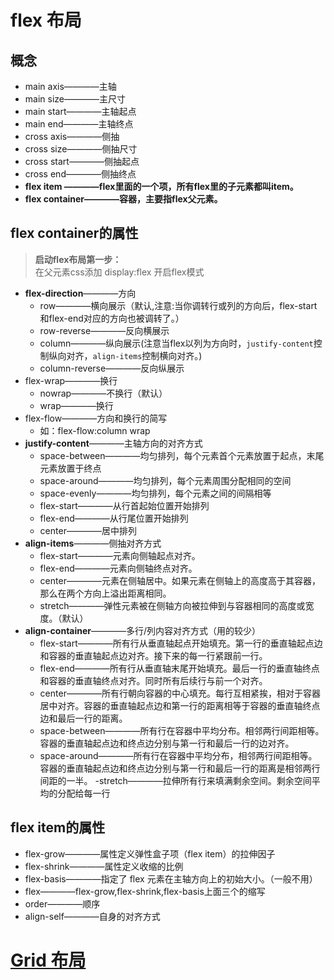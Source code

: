 # flex 布局
## 概念
- main axis————主轴
- main size————主尺寸
- main start————主轴起点
- main end————主轴终点
- cross axis————侧抽
- cross size————侧抽尺寸
- cross start————侧抽起点
- cross end————侧抽终点  
- **flex item ————flex里面的一个项，所有flex里的子元素都叫item。**
- **flex container————容器，主要指flex父元素。**
## flex container的属性
> **启动flex布局第一步：**  
> 在父元素css添加 display:flex 开启flex模式
- **flex-direction**————方向
  -  row————横向展示（默认,注意:当你调转行或列的方向后，flex-start和flex-end对应的方向也被调转了。） 
  -  row-reverse————反向横展示
  -  column————纵向展示(注意当flex以列为方向时，`justify-content`控制纵向对齐，`align-items`控制横向对齐。)
  -  column-reverse————反向纵展示
- flex-wrap————换行
  - nowrap————不换行（默认）
  - wrap————换行
- flex-flow————方向和换行的简写
  - 如：flex-flow:column wrap
- **justify-content**————主轴方向的对齐方式
  - space-between————均匀排列，每个元素首个元素放置于起点，末尾元素放置于终点
  - space-around————均匀排列，每个元素周围分配相同的空间
  - space-evenly————均匀排列，每个元素之间的间隔相等
  - flex-start————从行首起始位置开始排列
  - flex-end————从行尾位置开始排列
  - center————居中排列 
- **align-items**————侧抽对齐方式
  - flex-start————元素向侧轴起点对齐。
  - flex-end————元素向侧轴终点对齐。
  - center————元素在侧轴居中。如果元素在侧轴上的高度高于其容器，那么在两个方向上溢出距离相同。
  - stretch————弹性元素被在侧轴方向被拉伸到与容器相同的高度或宽度。（默认）
- **align-container**————多行/列内容对齐方式（用的较少）
  - flex-start————所有行从垂直轴起点开始填充。第一行的垂直轴起点边和容器的垂直轴起点边对齐。接下来的每一行紧跟前一行。
  - flex-end————所有行从垂直轴末尾开始填充。最后一行的垂直轴终点和容器的垂直轴终点对齐。同时所有后续行与前一个对齐。
  - center————所有行朝向容器的中心填充。每行互相紧挨，相对于容器居中对齐。容器的垂直轴起点边和第一行的距离相等于容器的垂直轴终点边和最后一行的距离。
  - space-between————所有行在容器中平均分布。相邻两行间距相等。容器的垂直轴起点边和终点边分别与第一行和最后一行的边对齐。
  - space-around————所有行在容器中平均分布，相邻两行间距相等。容器的垂直轴起点边和终点边分别与第一行和最后一行的距离是相邻两行间距的一半。
  -stretch————拉伸所有行来填满剩余空间。剩余空间平均的分配给每一行
## flex item的属性
- flex-grow————属性定义弹性盒子项（flex item）的拉伸因子
- flex-shrink————属性定义收缩的比例
- flex-basis————指定了 flex 元素在主轴方向上的初始大小。（一般不用）
- flex————flex-grow,flex-shrink,flex-basis上面三个的缩写
- order————顺序
- align-self————自身的对齐方式


# [Grid 布局](https://jirengu.github.io/css-you-should-know/zh-cn/building-a-home-page-with-grid.html)